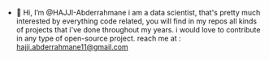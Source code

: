 - 👋 Hi, I’m @HAJJI-Abderrahmane
i am a data scientist, that's pretty much interested by everything code related, you will find in my repos all kinds of projects that i've done throughout my years.
i would love to contribute in any type of open-source project.
reach me at : hajji.abderrahmane11@gmail.com

<!---
HAJJI-Abderrahmane/HAJJI-Abderrahmane is a ✨ special ✨ repository because its `README.md` (this file) appears on your GitHub profile.
You can click the Preview link to take a look at your changes.
--->
